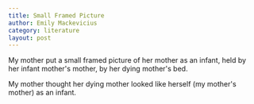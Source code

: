 ```yaml
---
title: Small Framed Picture
author: Emily Mackevicius
category: literature
layout: post
---
```


My mother put a small framed picture of her mother as an infant, held by her infant mother's mother, by her dying mother's bed. 

My mother thought her dying mother looked like herself (my mother's mother) as an infant.

